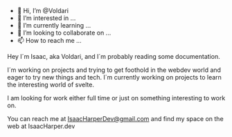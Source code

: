 - 👋 Hi, I’m @Voldari
- 👀 I’m interested in ...
- 🌱 I’m currently learning ...
- 💞️ I’m looking to collaborate on ...
- 📫 How to reach me ...

Hey I´m Isaac, aka Voldari, and I´m probably reading some documentation.

I´m working on projects and trying to get foothold in the webdev world and eager to try new things and tech. I´m currently working on projects to learn the interesting world of svelte. 

I am looking for work either full time or just on something interesting to work on.

You can reach me at IsaacHarperDev@gmail.com and find my space on the web at IsaacHarper.dev
